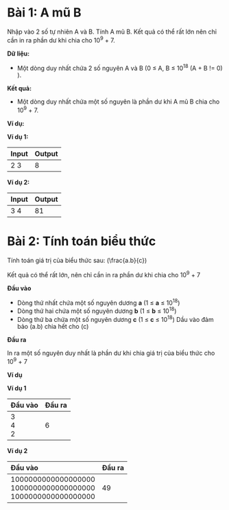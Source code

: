 # Bài 1: A mũ B

Nhập vào 2 số tự nhiên A và B. Tính A mũ B. Kết quả có thể rất lớn nên chỉ cần in ra phần dư khi chia cho 10<sup>9</sup> + 7.

**Dữ liệu:**

- Một dòng duy nhất chứa 2 số nguyên A và B (0 ≤ A, B ≤ 10<sup>18</sup> (A + B != 0) ). 

**Kết quả:**

- Một dòng duy nhất chứa một số nguyên là phần dư khi A mũ B chia cho 10<sup>9</sup> + 7.

**Ví dụ:**

**Ví dụ 1:**

| Input | Output |
|:-------|:--------|
| 2 3    | 8      |

**Ví dụ 2:**

| Input | Output |
|:-------|:--------|
| 3 4    | 81     |

# Bài 2: Tính toán biểu thức

Tính toán giá trị của biểu thức sau: \(\frac{a.b}{c}\)

Kết quả có thể rất lớn, nên chỉ cần in ra phần dư khi chia cho 10<sup>9</sup> + 7

**Đầu vào**

- Dòng thứ nhất chứa một số nguyên dương **a** (1 ≤ **a** ≤ 10<sup>18</sup>)
- Dòng thứ hai chứa một số nguyên dương **b** (1 ≤ **b** ≤ 10<sup>18</sup>)
- Dòng thứ ba chứa một số nguyên dương **c** (1 ≤ **c** ≤ 10<sup>18</sup>)
Dầu vào đảm bảo \(a.b\) chia hết cho \(c\)

**Đầu ra**

In ra một số nguyên duy nhất là phần dư khi chia giá trị của biểu thức cho 10<sup>9</sup> + 7

**Ví dụ**

**Ví dụ 1**

|Đầu vào|Đầu ra|
|:--|:--|
|3 <br> 4<br> 2|6|

**Ví dụ 2**

|Đầu vào|Đầu ra|
|:--|:--|
|1000000000000000000 <br> 1000000000000000000 <br> 1000000000000000000|49|